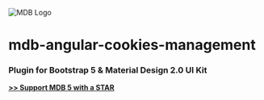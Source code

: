 ![MDB Logo](https://mdbootstrap.com/img/Marketing/general/logo/medium/mdb-r.png)

# mdb-angular-cookies-management

### Plugin for Bootstrap 5 & Material Design 2.0 UI Kit

**[>> Support MDB 5 with a STAR](https://github.com/mdbootstrap/mdb-angular-ui-kit/)**
